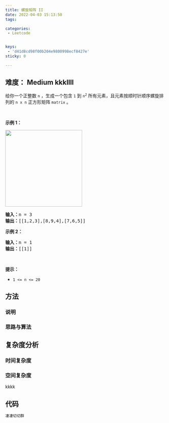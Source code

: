 ```yaml
---
title: 螺旋矩阵 II
date: 2022-04-03 15:13:50
tags:

categories:
 - Leetcode


keys: 
 - 'd41d8cd98f00b204e9800998ecf8427e'
sticky: 0

---
```




**难度：** Medium
kkkllll
---

<p>给你一个正整数 <code>n</code> ，生成一个包含 <code>1</code> 到 <code>n<sup>2</sup></code> 所有元素，且元素按顺时针顺序螺旋排列的 <code>n x n</code> 正方形矩阵 <code>matrix</code> 。</p>

<p> </p>

<p><strong>示例 1：</strong></p>
<img alt="" src="https://assets.leetcode.com/uploads/2020/11/13/spiraln.jpg" style="width: 242px; height: 242px;" />
<pre>
<strong>输入：</strong>n = 3
<strong>输出：</strong>[[1,2,3],[8,9,4],[7,6,5]]
</pre>

<p><strong>示例 2：</strong></p>

<pre>
<strong>输入：</strong>n = 1
<strong>输出：</strong>[[1]]
</pre>

<p> </p>

<p><strong>提示：</strong></p>

<ul>
	<li><code>1 <= n <= 20</code></li>
</ul>


## 方法

### 说明


### 思路与算法

## 复杂度分析

### 时间复杂度

### 空间复杂度
kkkk

## 代码 
 ```java 
凄凄切切群 
```

